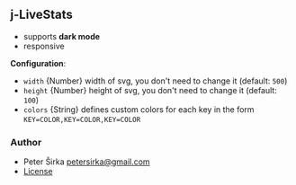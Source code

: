 ## j-LiveStats

- supports __dark mode__
- responsive

__Configuration__:

- `width` {Number} width of svg, you don't need to change it (default: `500`)
- `height` {Number} height of svg, you don't need to change it (default: `100`)
- `colors` {String} defines custom colors for each key in the form `KEY=COLOR,KEY=COLOR,KEY=COLOR`

### Author

- Peter Širka <petersirka@gmail.com>
- [License](https://www.totaljs.com/license/)